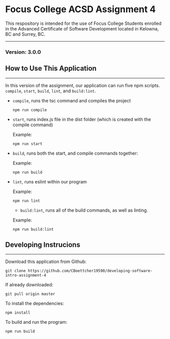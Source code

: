 # Focus College ACSD Assignment 4

This respository is intended for the use of Focus College Students enrolled in the Advanced Certificate of Software Development located in Kelowna, BC and Surrey, BC.

---

### Version: 3.0.0

## How to Use This Application
------------------------------
In this version of the assignment, our application can run five npm scripts. `compile`, `start`, `build`, `lint`, and `build:lint`.  
* `compile`, runs the tsc command and compiles the project

    ```
    npm run compile
    ```

* `start`, runs index.js file in the dist folder (which is created with the compile command)

    Example: 

    ```
    npm run start
    ```

* `build`, runs both the start, and compile commands together:

    Example: 

    ```
    npm run build
    ```
* `lint`, runs eslint within our program

    Example: 

    ```
    npm run lint
    ```
    * `build:lint`, runs all of the build commands, as well as linting.

    Example: 

    ```
    npm run build:lint
    ```



## Developing Instrucions 
-------------------------
Download this application from Github:
```
git clone https://github.com/CBoettcher19590/developing-software-intro-assignment-4
```

If already downloaded:
```
git pull origin master
```

To install the dependencies:
```
npm install
```

To build and run the program:
```
npm run build
```
